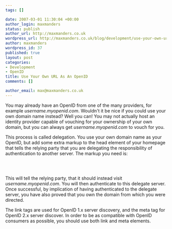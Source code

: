 ```yaml
--- 
tags: []

date: 2007-03-01 11:30:04 +00:00
author_login: maxmanders
status: publish
author_url: http://maxmanders.co.uk
wordpress_url: http://maxmanders.co.uk/blog/development/use-your-own-url-asn-an-openid/
author: maxmanders
wordpress_id: 37
published: true
layout: post
categories: 
- Development
- OpenID
title: Use Your Own URL As An OpenID
comments: []

author_email: max@maxmanders.co.uk
---
```

You may already have an OpenID from one of the many providers, for example <em>username.myopenid.com</em>.  Wouldn't it be nice if you could use your own domain name instead?  Well you can!  You may not actually host an identity provider capable of vouching for your ownership of your own domain, but you can always get <em>username.myopenid.com</em> to vouch for you.

This process is called delegation.  You use your own domain name as your OpenID, but add some extra markup to the head element of your homepage that tells the relying party that you are delegating the responsibility of authentication to another server.  The markup you need is:
<pre lang="html4strict">
<link href="http://www.myopenid.com/server" rel="openid.server" />
<link href="http://username.myopenid.com/" rel="openid.delegate" />
<meta http-equiv="X-XRDS-Location" content="http://yoururl.myopenid.com/xrds" /></pre>
This will tell the relying party, that it should instead visit <em>username.myopenid.com</em>.  You will then authenticate to this delegate server.  Once successful, by implication of having authenticated to the delegate server, you have also proved that you own the domain from which you were directed.

The link tags are used for OpenID 1.x server discovery, and the meta tag for OpenID 2.x server discover.  In order to be as compatible with OpenID consumers as possible, you should use both link and meta elements.
